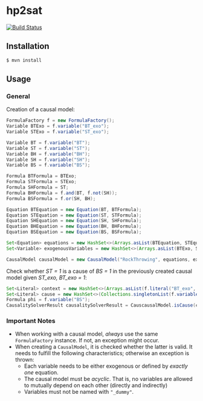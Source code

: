 # hp2sat

[![Build Status](https://travis-ci.com/srehwald/hp2sat.svg?token=YUmexXqP9AGj9wNMuDhx&branch=develop)](https://travis-ci.com/srehwald/hp2sat)

## Installation

```bash
$ mvn install
```

## Usage

### General

Creation of a causal model:
```java
FormulaFactory f = new FormulaFactory();
Variable BTExo = f.variable("BT_exo");
Variable STExo = f.variable("ST_exo");

Variable BT = f.variable("BT");
Variable ST = f.variable("ST");
Variable BH = f.variable("BH");
Variable SH = f.variable("SH");
Variable BS = f.variable("BS");

Formula BTFormula = BTExo;
Formula STFormula = STExo;
Formula SHFormula = ST;
Formula BHFormula = f.and(BT, f.not(SH));
Formula BSFormula = f.or(SH, BH);

Equation BTEquation = new Equation(BT, BTFormula);
Equation STEquation = new Equation(ST, STFormula);
Equation SHEquation = new Equation(SH, SHFormula);
Equation BHEquation = new Equation(BH, BHFormula);
Equation BSEquation = new Equation(BS, BSFormula);

Set<Equation> equations = new HashSet<>(Arrays.asList(BTEquation, STEquation, SHEquation, BHEquation, BSEquation));
Set<Variable> exogenousVariables = new HashSet<>(Arrays.asList(BTExo, STExo));

CausalModel causalModel = new CausalModel("RockThrowing", equations, exogenousVariables, f);
```

Check whether *ST = 1* is a cause of *BS = 1* in the previously created causal model given *ST_exo, BT_exo = 1*:
```java
Set<Literal> context = new HashSet<>(Arrays.asList(f.literal("BT_exo", true), f.literal("ST_exo", true)));
Set<Literal> cause = new HashSet<>(Collections.singletonList(f.variable("ST")));
Formula phi = f.variable("BS");
CausalitySolverResult causalitySolverResult = CauscausalModel.isCause(context, phi, cause, SolvingStrategy.SAT);
```

### Important Notes

- When working with a causal model, *always* use the same `FormulaFactory` instance. If not, an exception might occur.
- When creating a `CausalModel`, it is checked whether the latter is valid. It needs to fulfill the following 
characteristics; otherwise an exception is thrown:
    - Each variable needs to be either exogenous or defined by *exactly one* equation.
    - The causal model must be *acyclic*. That is, no variables are allowed to mutually depend on each other 
    (directly and indirectly)
    - Variables must not be named with `"_dummy"`.